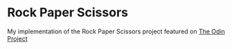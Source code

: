 # Rock Paper Scissors

My implementation of the Rock Paper Scissors project featured on [The Odin Project](https://www.theodinproject.com/lessons/foundations-rock-paper-scissors)